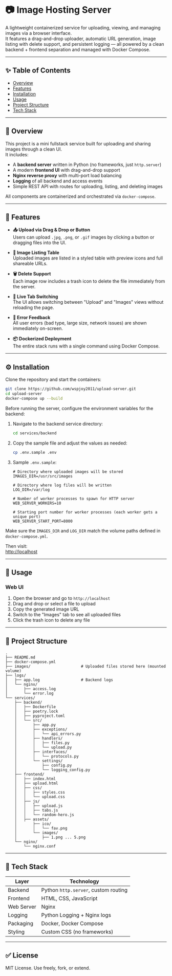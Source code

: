 # 📷 Image Hosting Server

A lightweight containerized service for uploading, viewing, and managing images via a browser interface.  
It features a drag-and-drop uploader, automatic URL generation, image listing with delete support, and persistent logging — all powered by a clean backend + frontend separation and managed with Docker Compose.

---

## ✨ Table of Contents

- [Overview](#-overview)
- [Features](#-features)
- [Installation](#-installation)
- [Usage](#-usage)
- [Project Structure](#-project-structure)
- [Tech Stack](#-tech-stack)

---

## 📌 Overview

This project is a mini fullstack service built for uploading and sharing images through a clean UI.  
It includes:

- A **backend server** written in Python (no frameworks, just `http.server`)
- A modern **frontend UI** with drag-and-drop support
- **Nginx reverse proxy** with multi-port load balancing
- **Logging** of all backend and access events
- Simple REST API with routes for uploading, listing, and deleting images

All components are containerized and orchestrated via `docker-compose`.

---

## 🚀 Features

- **📤 Upload via Drag & Drop or Button**  
  Users can upload `.jpg`, `.png`, or `.gif` images by clicking a button or dragging files into the UI.

- **🧾 Image Listing Table**  
  Uploaded images are listed in a styled table with preview icons and full shareable URLs.

- **🗑 Delete Support**  
  Each image row includes a trash icon to delete the file immediately from the server.

- **🔁 Live Tab Switching**  
  The UI allows switching between "Upload" and "Images" views without reloading the page.

- **🧠 Error Feedback**  
  All user errors (bad type, large size, network issues) are shown immediately on-screen.

- **📦 Dockerized Deployment**  
  The entire stack runs with a single command using Docker Compose.

---

## ⚙️ Installation

Clone the repository and start the containers:

```bash
git clone https://github.com/wspjoy2011/upload-server.git
cd upload-server
docker-compose up --build
```

Before running the server, configure the environment variables for the backend:

1. Navigate to the backend service directory:
   ```bash
   cd services/backend
   ```

2. Copy the sample file and adjust the values as needed:
   ```bash
   cp .env.sample .env
   ```

3. Sample `.env.sample`:

   ```env
   # Directory where uploaded images will be stored 
   IMAGES_DIR=/usr/src/images

   # Directory where log files will be written
   LOG_DIR=/var/log

   # Number of worker processes to spawn for HTTP server
   WEB_SERVER_WORKERS=10

   # Starting port number for worker processes (each worker gets a unique port)
   WEB_SERVER_START_PORT=8000
   ```

Make sure the `IMAGES_DIR` and `LOG_DIR` match the volume paths defined in `docker-compose.yml`.

Then visit:  
[http://localhost](http://localhost)

---

## 📂 Usage

### Web UI

1. Open the browser and go to `http://localhost`
2. Drag and drop or select a file to upload
3. Copy the generated image URL
4. Switch to the "Images" tab to see all uploaded files
5. Click the trash icon to delete any file

---

## 📁 Project Structure

```
.
├── README.md
├── docker-compose.yml
├── images/                      # Uploaded files stored here (mounted volume)
├── logs/
│   ├── app.log                  # Backend logs
│   └── nginx/
│       ├── access.log
│       └── error.log
└── services/
    ├── backend/
    │   ├── Dockerfile
    │   ├── poetry.lock
    │   ├── pyproject.toml
    │   └── src/
    │       ├── app.py
    │       ├── exceptions/
    │       │   └── api_errors.py
    │       ├── handlers/
    │       │   ├── files.py
    │       │   └── upload.py
    │       ├── interfaces/
    │       │   └── protocols.py
    │       └── settings/
    │           ├── config.py
    │           └── logging_config.py
    ├── frontend/
    │   ├── index.html
    │   ├── upload.html
    │   ├── css/
    │   │   ├── styles.css
    │   │   └── upload.css
    │   ├── js/
    │   │   ├── upload.js
    │   │   ├── tabs.js
    │   │   └── random-hero.js
    │   ├── assets/
    │       ├── ico/
    │       │   └── fav.png
    │       └── images/
    │           ├── 1.png ... 5.png
    └── nginx/
        └── nginx.conf
```

---

## 🧰 Tech Stack

| Layer     | Technology                 |
|-----------|----------------------------|
| Backend   | Python `http.server`, custom routing |
| Frontend  | HTML, CSS, JavaScript      |
| Web Server| Nginx                      |
| Logging   | Python Logging + Nginx logs|
| Packaging | Docker, Docker Compose     |
| Styling   | Custom CSS (no frameworks) |

---

## ✅ License

MIT License. Use freely, fork, or extend.
